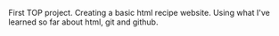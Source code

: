 First TOP project. Creating a basic html recipe website. Using what I've learned so far about html, git and github.